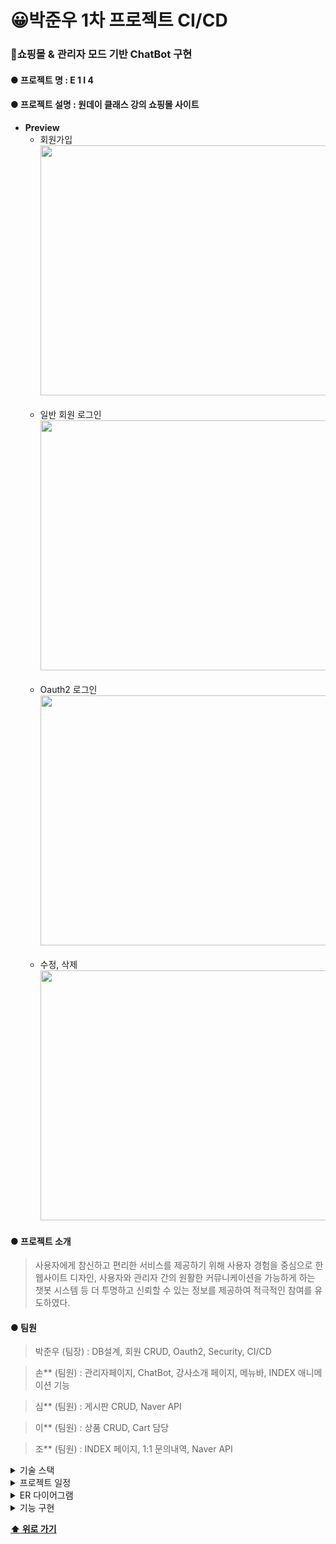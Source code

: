 # 😀박준우 1차 프로젝트 CI/CD

### 🛒쇼핑몰 & 관리자 모드 기반 ChatBot 구현

#### **● 프로젝트 명** : E 1 I 4

#### **● 프로젝트 설명** : 원데이 클래스 강의 쇼핑몰 사이트

- **Preview**<br>
    - 회원가입
      <br>
      <img src="https://github.com/qkrwnsdn981204/ParkJunwooProjects/assets/154858222/e55fd7e0-d012-4bad-a690-24fd955b4027" width="800" height="400"/>
      <br>
      <br>
    - 일반 회원 로그인
      <br>
      <img src="https://github.com/qkrwnsdn981204/ParkJunwooProjects/assets/154858222/2639b847-c487-497e-822b-29450975ac48" width="800" height="400"/>
      <br>
      <br>
    - Oauth2 로그인
      <br>
      <img src="https://github.com/qkrwnsdn981204/ParkJunwooProjects/assets/154858222/457c367a-a333-46bc-85f6-1cbbefa7cd10" width="800" height="400"/>
      <br>
      <br>
    - 수정, 삭제
      <br>
      <img src="https://github.com/qkrwnsdn981204/ParkJunwooProjects/assets/154858222/792b889d-2f97-4a45-ac20-472404dfc9f1" width="800" height="400"/>


#### **● 프로젝트 소개**

> 사용자에게 참신하고 편리한 서비스를 제공하기 위해 사용자 경험을 중심으로 한 웹사이트 디자인,
> 사용자와 관리자 간의 원활한 커뮤니케이션을 가능하게 하는 챗봇 시스템 등
> 더 투명하고 신뢰할 수 있는 정보를 제공하여 적극적인 참여를 유도하였다.

#### **● 팀원**

> 박준우 (팀장) : DB설계, 회원 CRUD, Oauth2, Security, CI/CD

> 손** (팀원) : 관리자페이지, ChatBot, 강사소개 페이지, 메뉴바, INDEX 애니메이션 기능

> 심** (팀원) : 게시판 CRUD, Naver API

> 이** (팀원) : 상품 CRUD, Cart 담당

> 조** (팀원) : INDEX 페이지, 1:1 문의내역, Naver API

<details>

<summary> 기술 스택 </summary>

| 카테고리       | 요소                                                                                                                  |
|------------|---------------------------------------------------------------------------------------------------------------------|
| 프로그래밍 언어   | JAVA                                                                                                                |
| 개발 툴       | IntelliJ                                                                                                            |
| 프레임워크      | Spring Boot 2.7.11                                                                                                  |
| 라이브러리 및 DI | Spring WEB(MVC), Thymeleaf, Spring Data JPA, Lombok, SpringSecurity5 <br/>, websocket, validation, OAuth2, security |
| 데이터베이스     | MySql8                                                                                                              |
| ORM        | Spring Data JPA (JAVA(SQL))                                                                                         |
| 템플릿 엔진     | Thymeleaf (HTML + Data)                                                                                             |
| Frontend   | css, javaScript, html, ajax                                                                                         |
| 설정         | application.yml, application-oauth2.yml                                                                             |

</details>

<details>

<summary> 프로젝트 일정 </summary>

![img.png](src/main/resources/static/images/Project1/project1plan.png)

</details>

<details>

<summary> ER 다이어그램 </summary>

![img.png](src/main/resources/static/images/Project1/project1ERD.png)

</details>

<details>

<summary>기능 구현</summary>

### CI/CD

| **No** | **설명**                           |
|--------|----------------------------------|
| 1      | 배포할 파일 github push               |
| 2      | git actions 실행                   |
| 3      | 빌드한 프로젝트 압축                      |
| 4      | 압축된 파일 S3 복사                     |
| 5      | S3에 있는 파일을 CodeDeploy를 통해 EC2 배포 |
| 6      | EC2에서 jar 파일 실행                  |

</details>


**[⬆ 위로 가기](#박준우-1차-프로젝트-cicd)**
